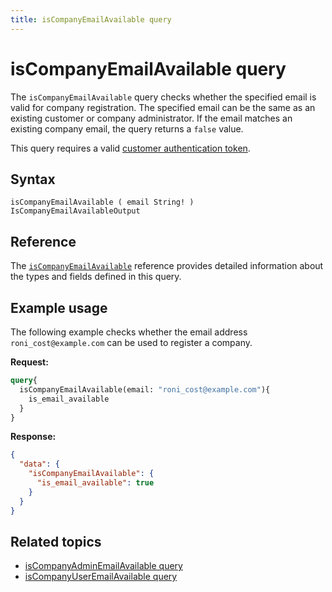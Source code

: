 ```yaml
---
title: isCompanyEmailAvailable query
---
```


# isCompanyEmailAvailable query

The `isCompanyEmailAvailable` query checks whether the specified email is valid for company registration. The specified email can be the same as an existing customer or company administrator. If the email matches an existing company email, the query returns a `false` value.

This query requires a valid [customer authentication token](../../../customer/mutations/generate-token.md).

## Syntax

`isCompanyEmailAvailable ( email String! ) IsCompanyEmailAvailableOutput`

## Reference

The [`isCompanyEmailAvailable`](https://developer.adobe.com/commerce/webapi/graphql-api/index.html#query-isCompanyEmailAvailable) reference provides detailed information about the types and fields defined in this query.

## Example usage

The following example checks whether the email address `roni_cost@example.com` can be used to register a company.

**Request:**

```graphql
query{
  isCompanyEmailAvailable(email: "roni_cost@example.com"){
    is_email_available
  }
}
```

**Response:**

```json
{
  "data": {
    "isCompanyEmailAvailable": {
      "is_email_available": true
    }
  }
}
```

## Related topics

*  [isCompanyAdminEmailAvailable query](is-company-admin-email-available.md)
*  [isCompanyUserEmailAvailable query](is-company-user-email-available.md)
